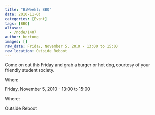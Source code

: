 ```yaml
---
title: "BiWeekly BBQ"
date: 2010-11-03
categories: [Event]
tags: [BBQ]
aliases:
  - /node/1407
author: bertong
images: []
raw_date: Friday, November 5, 2010 - 13:00 to 15:00
raw_location: Outside Reboot
---
```


Come on out this Friday and grab a burger or hot dog, courtesy of your friendly student society.

When: 

Friday, November 5, 2010 - 13:00 to 15:00

Where: 

Outside Reboot
